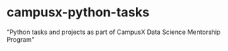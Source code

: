 # campusx-python-tasks
“Python tasks and projects as part of CampusX Data Science Mentorship Program”
